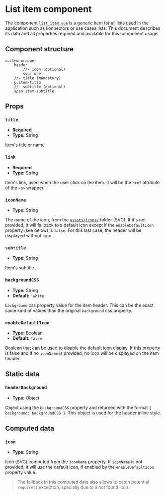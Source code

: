 # List item component

The component [`list_item.vue`](../../client/app/components/list_item.vue) is a generic item for all lists used in the application such as konnectors or use cases lists. This document describes its data and all properties required and available for this component usage.

## Component structure

```pug
a.item-wrapper
    header
        //- icon (optional)
        svg: use
    //- title (mandatory)
    p.item-title
    //- subtitle (optional)
    span.item-subtitle
```

## Props

### `title`
* __Required__
* __Type:__ String

Item's title or name.

### `link`
* __Required__
* __Type:__ String

Item's link, used when the user click on the item. It will be the `href` attribute of the `<a>` wrapper.

### `iconName`
* __Type:__ String

The name of the icon, from the [`assets/icons/`](../../client/assets/icons/) folder (SVG). If it's not provided, it will fallback to a default icon except if the `enableDefaultIcon` property (see below) is `false`. For this last case, the header will be displayed without icon.

### `subtitle`
* __Type:__ String

Item's subtitle.

### `backgroundCSS`
* __Type:__ String
* __Default:__ `'white'`

`background` css property value for the item header. This can be the exact same kind of values than the original `background` css property.

### `enableDefaultIcon`
* __Type:__ Boolean
* __Default:__ `false`

Boolean that can be used to disable the default icon display. If this property is false and if no `iconName` is provided, no icon will be displayed on the item header.


## Static data

### `headerBackground`
* __Type:__ Object

Object using the `backgroundCSS` property and returned with the format `{ background: backgroundCSS }`. This object is used for the header inline style.


## Computed data

### `icon`
* __Type:__ String

Icon (SVG) computed from the `iconName` property. If `iconName` is not provided, it will use the default icon, if enabled by the `enableDefaultIcon` property value.
> The fallback in this computed data also allows to catch potential `require()` exception, specially due to a not found icon.
